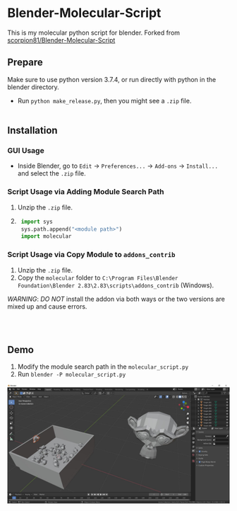 # Blender-Molecular-Script

This is my molecular python script for blender. Forked from [scorpion81/Blender-Molecular-Script](https://github.com/scorpion81/Blender-Molecular-Script)

## Prepare 

Make sure to use python version 3.7.4, or run directly with python in the blender directory.

* Run `python make_release.py`, then you might see a `.zip` file.
<br /><br />

## Installation

### GUI Usage

* Inside Blender, go to `Edit` -> `Preferences...` -> `Add-ons` -> `Install...` and select the `.zip` file. 


### Script Usage via Adding Module Search Path

1. Unzip the `.zip` file.
2. ```python
    import sys
    sys.path.append("<module path>")
    import molecular


### Script Usage via Copy Module to `addons_contrib`

1. Unzip the `.zip` file.
2. Copy the `molecular` folder to `C:\Program Files\Blender Foundation\Blender 2.83\2.83\scripts\addons_contrib` (Windows).

*WARNING*: *DO NOT* install the addon via both ways or the two versions are mixed up and cause errors. 

<br /><br />
## Demo
1. Modify the module search path in the `molecular_script.py`
2. Run `blender -P molecular_script.py`

![Emitter](docs/demo.jpg)
<br /><br />

